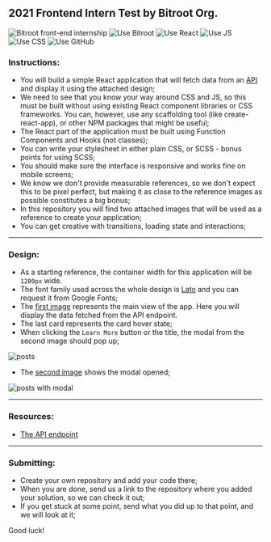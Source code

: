 ## 2021 Frontend Intern Test by Bitroot Org.

![Bitroot front-end internship](https://img.shields.io/badge/frontend-intern-test?style=flat-square&link=https://themeisle.com)
![Use Bitroot](https://bitroot.org/images/favicon.png)
![Use React](https://img.shields.io/badge/React-181717?style=flat-square&logo=react)
![Use JS](https://img.shields.io/badge/JavaScript-181717?style=flat-square&logo=javascript)
![Use CSS](https://img.shields.io/badge/CSS/SCSS-181717?style=flat-square&logo=css3)
![Use GitHub](https://img.shields.io/badge/GitHub-181717?style=flat-square&logo=github)

### Instructions:
- You will build a simple React application that will fetch data from an [API](https://my-json-server.typicode.com/bitroot-org/frontend-intern-test/db) and display it using the attached design;
- We need to see that you know your way around CSS and JS, so this must be built without using existing React component libraries or CSS frameworks. You can, however, use any scaffolding tool (like create-react-app), or other NPM packages that might be useful;
- The React part of the application must be built using Function Components and Hooks (not classes);
- You can write your stylesheet in either plain CSS, or SCSS - bonus points for using SCSS;
- You should make sure the interface is responsive and works fine on mobile screens;
- We know we don't provide measurable references, so we don't expect this to be pixel perfect, but making it as close to the reference images as possible constitutes a big bonus;
- In this repository you will find two attached images that will be used as a reference to create your application;
- You can get creative with transitions, loading state and interactions;

---

### Design:
- As a starting reference, the container width for this application will be `1200px` wide.
- The font family used across the whole design is [Lato](https://fonts.google.com/specimen/Lato?query=lato) and you can request it from Google Fonts;
- The [first image](https://raw.githubusercontent.com/bitroot-org/frontend-intern-test/main/posts.jpeg) represents the main view of the app. Here you will display the data fetched from the API endpoint. 
- The last card represents the card hover state;
- When clicking the `Learn More` button or the title, the modal from the second image should pop up;

![posts](https://raw.githubusercontent.com/bitroot-org/frontend-intern-test/main/posts.jpeg)

- The [second image](https://raw.githubusercontent.com/bitroot-org/frontend-intern-test/main/posts-modal.jpeg) shows the modal opened;

![posts with modal](https://raw.githubusercontent.com/bitroot-org/frontend-intern-test/main/posts-modal.jpeg)

---

### Resources:
- [The API endpoint](https://my-json-server.typicode.com/bitroot-org/frontend-intern-test/db)

---

### Submitting:
- Create your own repository and add your code there; 
- When you are done, send us a link to the repository where you added your solution, so we can check it out;
- If you get stuck at some point, send what you did up to that point, and we will look at it;

Good luck! 
